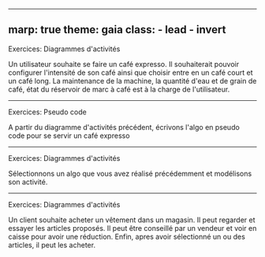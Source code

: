 ---
marp: true
theme: gaia
class:
    - lead
    - invert
 ---
Exercices: Diagrammes d'activités

 Un utilisateur souhaite se faire un café expresso. Il souhaiterait pouvoir configurer l'intensité de son café ainsi que choisir entre en un café court et un café long. La maintenance de la machine, la quantité d'eau et de grain de café, état du réservoir de marc à café est à la charge de l'utilisateur.

  ---
Exercices: Pseudo code

A partir du diagramme d'activités précédent, écrivons l'algo en pseudo code pour se servir un café expresso

  ---
Exercices: Diagrammes d'activités

Sélectionnons un algo que vous avez réalisé précédemment et modélisons son activité.

 ---
Exercices: Diagrammes d'activités

Un client souhaite acheter un vêtement dans un magasin. Il peut regarder et essayer les articles proposés. Il peut être conseillé par un vendeur et voir en caisse pour avoir une réduction. Enfin, apres avoir sélectionné un ou des articles, il peut les acheter.


